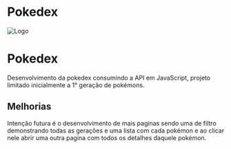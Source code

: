 # Pokedex
![Logo](https://icon-library.com/images/pokedex-icon/pokedex-icon-15.jpg)


# Pokedex


Desenvolvimento da pokedex consumindo a API em JavaScript, projeto limitado inicialmente a 1° geração de pokémons. 



## Melhorias


Intenção futura é o desenvolvimento de mais paginas sendo uma de filtro demonstrando todas as gerações e uma lista com cada pokémon e ao clicar nele abrir uma outra pagina com todos os detalhes daquele pokémon.





